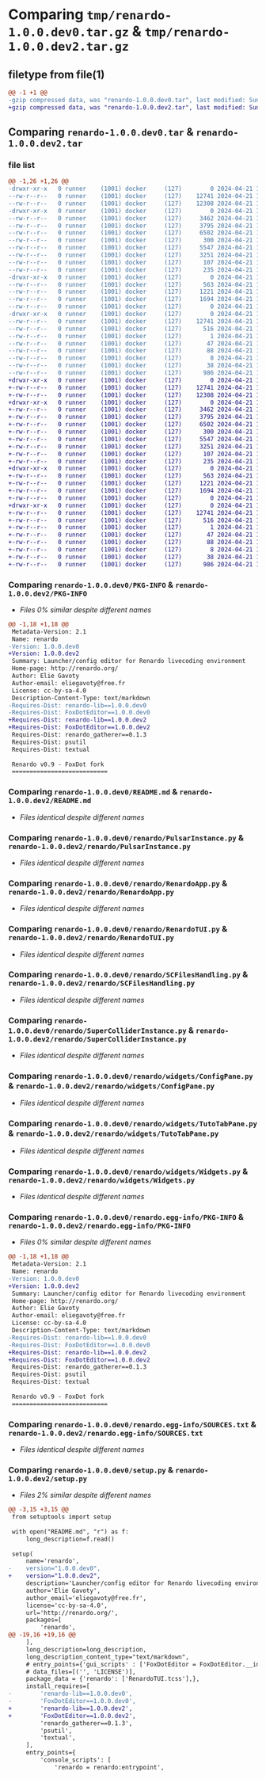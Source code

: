 # Comparing `tmp/renardo-1.0.0.dev0.tar.gz` & `tmp/renardo-1.0.0.dev2.tar.gz`

## filetype from file(1)

```diff
@@ -1 +1 @@
-gzip compressed data, was "renardo-1.0.0.dev0.tar", last modified: Sun Apr 21 19:51:19 2024, max compression
+gzip compressed data, was "renardo-1.0.0.dev2.tar", last modified: Sun Apr 21 19:58:26 2024, max compression
```

## Comparing `renardo-1.0.0.dev0.tar` & `renardo-1.0.0.dev2.tar`

### file list

```diff
@@ -1,26 +1,26 @@
-drwxr-xr-x   0 runner    (1001) docker     (127)        0 2024-04-21 19:51:19.286677 renardo-1.0.0.dev0/
--rw-r--r--   0 runner    (1001) docker     (127)    12741 2024-04-21 19:51:19.286677 renardo-1.0.0.dev0/PKG-INFO
--rw-r--r--   0 runner    (1001) docker     (127)    12308 2024-04-21 19:51:15.000000 renardo-1.0.0.dev0/README.md
-drwxr-xr-x   0 runner    (1001) docker     (127)        0 2024-04-21 19:51:19.286677 renardo-1.0.0.dev0/renardo/
--rw-r--r--   0 runner    (1001) docker     (127)     3462 2024-04-21 19:51:15.000000 renardo-1.0.0.dev0/renardo/PulsarInstance.py
--rw-r--r--   0 runner    (1001) docker     (127)     3795 2024-04-21 19:51:15.000000 renardo-1.0.0.dev0/renardo/RenardoApp.py
--rw-r--r--   0 runner    (1001) docker     (127)     6502 2024-04-21 19:51:15.000000 renardo-1.0.0.dev0/renardo/RenardoTUI.py
--rw-r--r--   0 runner    (1001) docker     (127)      300 2024-04-21 19:51:15.000000 renardo-1.0.0.dev0/renardo/RenardoTUI.tcss
--rw-r--r--   0 runner    (1001) docker     (127)     5547 2024-04-21 19:51:15.000000 renardo-1.0.0.dev0/renardo/SCFilesHandling.py
--rw-r--r--   0 runner    (1001) docker     (127)     3251 2024-04-21 19:51:15.000000 renardo-1.0.0.dev0/renardo/SuperColliderInstance.py
--rw-r--r--   0 runner    (1001) docker     (127)      107 2024-04-21 19:51:15.000000 renardo-1.0.0.dev0/renardo/__init__.py
--rw-r--r--   0 runner    (1001) docker     (127)      235 2024-04-21 19:51:15.000000 renardo-1.0.0.dev0/renardo/__main__.py
-drwxr-xr-x   0 runner    (1001) docker     (127)        0 2024-04-21 19:51:19.286677 renardo-1.0.0.dev0/renardo/widgets/
--rw-r--r--   0 runner    (1001) docker     (127)      563 2024-04-21 19:51:15.000000 renardo-1.0.0.dev0/renardo/widgets/ConfigPane.py
--rw-r--r--   0 runner    (1001) docker     (127)     1221 2024-04-21 19:51:15.000000 renardo-1.0.0.dev0/renardo/widgets/TutoTabPane.py
--rw-r--r--   0 runner    (1001) docker     (127)     1694 2024-04-21 19:51:15.000000 renardo-1.0.0.dev0/renardo/widgets/Widgets.py
--rw-r--r--   0 runner    (1001) docker     (127)        0 2024-04-21 19:51:15.000000 renardo-1.0.0.dev0/renardo/widgets/__init__.py
-drwxr-xr-x   0 runner    (1001) docker     (127)        0 2024-04-21 19:51:19.286677 renardo-1.0.0.dev0/renardo.egg-info/
--rw-r--r--   0 runner    (1001) docker     (127)    12741 2024-04-21 19:51:19.000000 renardo-1.0.0.dev0/renardo.egg-info/PKG-INFO
--rw-r--r--   0 runner    (1001) docker     (127)      516 2024-04-21 19:51:19.000000 renardo-1.0.0.dev0/renardo.egg-info/SOURCES.txt
--rw-r--r--   0 runner    (1001) docker     (127)        1 2024-04-21 19:51:19.000000 renardo-1.0.0.dev0/renardo.egg-info/dependency_links.txt
--rw-r--r--   0 runner    (1001) docker     (127)       47 2024-04-21 19:51:19.000000 renardo-1.0.0.dev0/renardo.egg-info/entry_points.txt
--rw-r--r--   0 runner    (1001) docker     (127)       88 2024-04-21 19:51:19.000000 renardo-1.0.0.dev0/renardo.egg-info/requires.txt
--rw-r--r--   0 runner    (1001) docker     (127)        8 2024-04-21 19:51:19.000000 renardo-1.0.0.dev0/renardo.egg-info/top_level.txt
--rw-r--r--   0 runner    (1001) docker     (127)       38 2024-04-21 19:51:19.286677 renardo-1.0.0.dev0/setup.cfg
--rw-r--r--   0 runner    (1001) docker     (127)      986 2024-04-21 19:51:15.000000 renardo-1.0.0.dev0/setup.py
+drwxr-xr-x   0 runner    (1001) docker     (127)        0 2024-04-21 19:58:26.312961 renardo-1.0.0.dev2/
+-rw-r--r--   0 runner    (1001) docker     (127)    12741 2024-04-21 19:58:26.312961 renardo-1.0.0.dev2/PKG-INFO
+-rw-r--r--   0 runner    (1001) docker     (127)    12308 2024-04-21 19:58:18.000000 renardo-1.0.0.dev2/README.md
+drwxr-xr-x   0 runner    (1001) docker     (127)        0 2024-04-21 19:58:26.308961 renardo-1.0.0.dev2/renardo/
+-rw-r--r--   0 runner    (1001) docker     (127)     3462 2024-04-21 19:58:18.000000 renardo-1.0.0.dev2/renardo/PulsarInstance.py
+-rw-r--r--   0 runner    (1001) docker     (127)     3795 2024-04-21 19:58:18.000000 renardo-1.0.0.dev2/renardo/RenardoApp.py
+-rw-r--r--   0 runner    (1001) docker     (127)     6502 2024-04-21 19:58:18.000000 renardo-1.0.0.dev2/renardo/RenardoTUI.py
+-rw-r--r--   0 runner    (1001) docker     (127)      300 2024-04-21 19:58:18.000000 renardo-1.0.0.dev2/renardo/RenardoTUI.tcss
+-rw-r--r--   0 runner    (1001) docker     (127)     5547 2024-04-21 19:58:18.000000 renardo-1.0.0.dev2/renardo/SCFilesHandling.py
+-rw-r--r--   0 runner    (1001) docker     (127)     3251 2024-04-21 19:58:18.000000 renardo-1.0.0.dev2/renardo/SuperColliderInstance.py
+-rw-r--r--   0 runner    (1001) docker     (127)      107 2024-04-21 19:58:18.000000 renardo-1.0.0.dev2/renardo/__init__.py
+-rw-r--r--   0 runner    (1001) docker     (127)      235 2024-04-21 19:58:18.000000 renardo-1.0.0.dev2/renardo/__main__.py
+drwxr-xr-x   0 runner    (1001) docker     (127)        0 2024-04-21 19:58:26.312961 renardo-1.0.0.dev2/renardo/widgets/
+-rw-r--r--   0 runner    (1001) docker     (127)      563 2024-04-21 19:58:18.000000 renardo-1.0.0.dev2/renardo/widgets/ConfigPane.py
+-rw-r--r--   0 runner    (1001) docker     (127)     1221 2024-04-21 19:58:18.000000 renardo-1.0.0.dev2/renardo/widgets/TutoTabPane.py
+-rw-r--r--   0 runner    (1001) docker     (127)     1694 2024-04-21 19:58:18.000000 renardo-1.0.0.dev2/renardo/widgets/Widgets.py
+-rw-r--r--   0 runner    (1001) docker     (127)        0 2024-04-21 19:58:18.000000 renardo-1.0.0.dev2/renardo/widgets/__init__.py
+drwxr-xr-x   0 runner    (1001) docker     (127)        0 2024-04-21 19:58:26.312961 renardo-1.0.0.dev2/renardo.egg-info/
+-rw-r--r--   0 runner    (1001) docker     (127)    12741 2024-04-21 19:58:26.000000 renardo-1.0.0.dev2/renardo.egg-info/PKG-INFO
+-rw-r--r--   0 runner    (1001) docker     (127)      516 2024-04-21 19:58:26.000000 renardo-1.0.0.dev2/renardo.egg-info/SOURCES.txt
+-rw-r--r--   0 runner    (1001) docker     (127)        1 2024-04-21 19:58:26.000000 renardo-1.0.0.dev2/renardo.egg-info/dependency_links.txt
+-rw-r--r--   0 runner    (1001) docker     (127)       47 2024-04-21 19:58:26.000000 renardo-1.0.0.dev2/renardo.egg-info/entry_points.txt
+-rw-r--r--   0 runner    (1001) docker     (127)       88 2024-04-21 19:58:26.000000 renardo-1.0.0.dev2/renardo.egg-info/requires.txt
+-rw-r--r--   0 runner    (1001) docker     (127)        8 2024-04-21 19:58:26.000000 renardo-1.0.0.dev2/renardo.egg-info/top_level.txt
+-rw-r--r--   0 runner    (1001) docker     (127)       38 2024-04-21 19:58:26.312961 renardo-1.0.0.dev2/setup.cfg
+-rw-r--r--   0 runner    (1001) docker     (127)      986 2024-04-21 19:58:18.000000 renardo-1.0.0.dev2/setup.py
```

### Comparing `renardo-1.0.0.dev0/PKG-INFO` & `renardo-1.0.0.dev2/PKG-INFO`

 * *Files 0% similar despite different names*

```diff
@@ -1,18 +1,18 @@
 Metadata-Version: 2.1
 Name: renardo
-Version: 1.0.0.dev0
+Version: 1.0.0.dev2
 Summary: Launcher/config editor for Renardo livecoding environment
 Home-page: http://renardo.org/
 Author: Elie Gavoty
 Author-email: eliegavoty@free.fr
 License: cc-by-sa-4.0
 Description-Content-Type: text/markdown
-Requires-Dist: renardo-lib==1.0.0.dev0
-Requires-Dist: FoxDotEditor==1.0.0.dev0
+Requires-Dist: renardo-lib==1.0.0.dev2
+Requires-Dist: FoxDotEditor==1.0.0.dev2
 Requires-Dist: renardo_gatherer==0.1.3
 Requires-Dist: psutil
 Requires-Dist: textual
 
 Renardo v0.9 - FoxDot fork
 ===========================
```

### Comparing `renardo-1.0.0.dev0/README.md` & `renardo-1.0.0.dev2/README.md`

 * *Files identical despite different names*

### Comparing `renardo-1.0.0.dev0/renardo/PulsarInstance.py` & `renardo-1.0.0.dev2/renardo/PulsarInstance.py`

 * *Files identical despite different names*

### Comparing `renardo-1.0.0.dev0/renardo/RenardoApp.py` & `renardo-1.0.0.dev2/renardo/RenardoApp.py`

 * *Files identical despite different names*

### Comparing `renardo-1.0.0.dev0/renardo/RenardoTUI.py` & `renardo-1.0.0.dev2/renardo/RenardoTUI.py`

 * *Files identical despite different names*

### Comparing `renardo-1.0.0.dev0/renardo/SCFilesHandling.py` & `renardo-1.0.0.dev2/renardo/SCFilesHandling.py`

 * *Files identical despite different names*

### Comparing `renardo-1.0.0.dev0/renardo/SuperColliderInstance.py` & `renardo-1.0.0.dev2/renardo/SuperColliderInstance.py`

 * *Files identical despite different names*

### Comparing `renardo-1.0.0.dev0/renardo/widgets/ConfigPane.py` & `renardo-1.0.0.dev2/renardo/widgets/ConfigPane.py`

 * *Files identical despite different names*

### Comparing `renardo-1.0.0.dev0/renardo/widgets/TutoTabPane.py` & `renardo-1.0.0.dev2/renardo/widgets/TutoTabPane.py`

 * *Files identical despite different names*

### Comparing `renardo-1.0.0.dev0/renardo/widgets/Widgets.py` & `renardo-1.0.0.dev2/renardo/widgets/Widgets.py`

 * *Files identical despite different names*

### Comparing `renardo-1.0.0.dev0/renardo.egg-info/PKG-INFO` & `renardo-1.0.0.dev2/renardo.egg-info/PKG-INFO`

 * *Files 0% similar despite different names*

```diff
@@ -1,18 +1,18 @@
 Metadata-Version: 2.1
 Name: renardo
-Version: 1.0.0.dev0
+Version: 1.0.0.dev2
 Summary: Launcher/config editor for Renardo livecoding environment
 Home-page: http://renardo.org/
 Author: Elie Gavoty
 Author-email: eliegavoty@free.fr
 License: cc-by-sa-4.0
 Description-Content-Type: text/markdown
-Requires-Dist: renardo-lib==1.0.0.dev0
-Requires-Dist: FoxDotEditor==1.0.0.dev0
+Requires-Dist: renardo-lib==1.0.0.dev2
+Requires-Dist: FoxDotEditor==1.0.0.dev2
 Requires-Dist: renardo_gatherer==0.1.3
 Requires-Dist: psutil
 Requires-Dist: textual
 
 Renardo v0.9 - FoxDot fork
 ===========================
```

### Comparing `renardo-1.0.0.dev0/renardo.egg-info/SOURCES.txt` & `renardo-1.0.0.dev2/renardo.egg-info/SOURCES.txt`

 * *Files identical despite different names*

### Comparing `renardo-1.0.0.dev0/setup.py` & `renardo-1.0.0.dev2/setup.py`

 * *Files 2% similar despite different names*

```diff
@@ -3,15 +3,15 @@
 from setuptools import setup
 
 with open("README.md", "r") as f:
     long_description=f.read()
 
 setup(
     name='renardo',
-    version="1.0.0.dev0",
+    version="1.0.0.dev2",
     description='Launcher/config editor for Renardo livecoding environment',
     author='Elie Gavoty',
     author_email='eliegavoty@free.fr',
     license='cc-by-sa-4.0',
     url='http://renardo.org/',
     packages=[
         'renardo',
@@ -19,16 +19,16 @@
     ],
     long_description=long_description,
     long_description_content_type="text/markdown",
     # entry_points={'gui_scripts' : ['FoxDotEditor = FoxDotEditor.__init__:main']},
     # data_files=[('', 'LICENSE')],
     package_data = {'renardo': ['RenardoTUI.tcss'],},
     install_requires=[
-        'renardo-lib==1.0.0.dev0',
-        'FoxDotEditor==1.0.0.dev0',
+        'renardo-lib==1.0.0.dev2',
+        'FoxDotEditor==1.0.0.dev2',
         'renardo_gatherer==0.1.3',
         'psutil',
         'textual',
     ],
     entry_points={
         'console_scripts': [
             'renardo = renardo:entrypoint',
```

